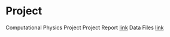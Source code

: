 # Project
Computational Physics Project
Project Report  [link](https://www.overleaf.com/project/617327c8f10828007c341bb0) 
Data Files [link](https://drive.google.com/drive/folders/13bsZJL9GWCo7wUTTTclcOll2I56t0ahn?usp=sharing)
